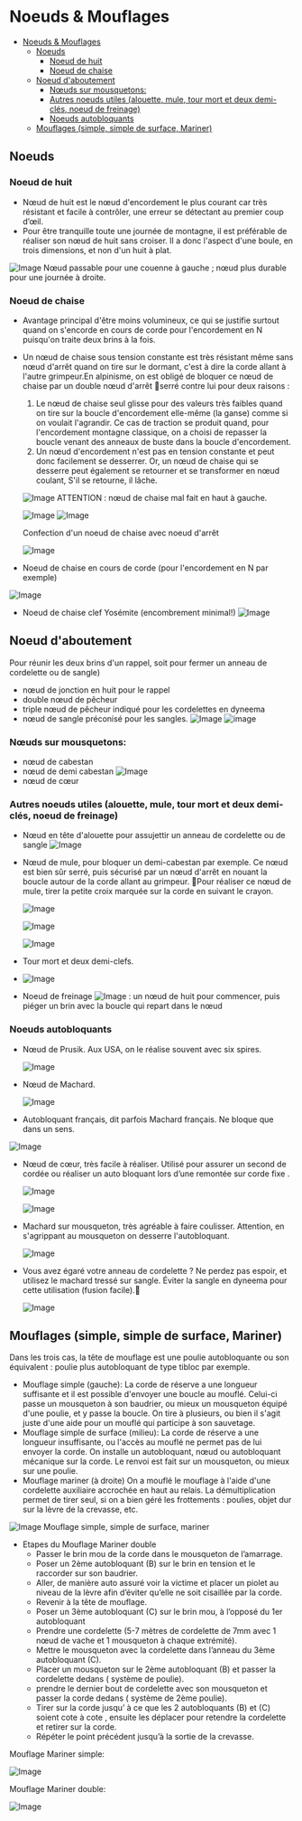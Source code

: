 # Noeuds & Mouflages

- [Noeuds & Mouflages](#noeuds--mouflages)
  - [Noeuds](#noeuds)
    - [Noeud de huit](#noeud-de-huit)
    - [Noeud de chaise](#noeud-de-chaise)
  - [Noeud d'aboutement](#noeud-daboutement)
    - [Nœuds sur mousquetons:](#n%C5%93uds-sur-mousquetons)
    - [Autres noeuds utiles (alouette, mule, tour mort et deux demi-clés, noeud de freinage)](#autres-noeuds-utiles-alouette-mule-tour-mort-et-deux-demi-cl%C3%A9s-noeud-de-freinage)
    - [Noeuds autobloquants](#noeuds-autobloquants)
  - [Mouflages (simple, simple de surface, Mariner)](#mouflages-simple-simple-de-surface-mariner)

## Noeuds

### Noeud de huit

* Nœud de huit est le nœud d'encordement le plus courant car très résistant et facile à contrôler, une erreur se détectant au premier coup d’œil.
* Pour être tranquille toute une journée de montagne, il est préférable de réaliser son nœud de huit sans croiser. Il a donc l'aspect d'une boule, en
trois dimensions, et non d'un huit à plat.

![Image](img/noeuxhuit.png?raw=true)
Nœud passable pour une couenne à gauche ; nœud plus durable pour une journée à droite.

### Noeud de chaise
    
* Avantage principal d'être moins volumineux, ce qui se justifie surtout quand on s'encorde en cours de corde pour l'encordement en N puisqu'on traite deux brins à la fois.
* Un nœud de chaise sous tension constante est très résistant même sans nœud d'arrêt quand on tire sur le dormant, c'est à dire la corde allant à l'autre grimpeur.En alpinisme, on est obligé de bloquer ce nœud de chaise par un double nœud d'arrêt serré contre lui pour deux raisons :
    1. Le nœud de chaise seul glisse pour des valeurs très faibles quand on tire sur la boucle d'encordement elle-même (la ganse) comme si on voulait l'agrandir. Ce cas de traction se produit quand, pour l'encordement montagne classique, on a choisi de repasser la boucle venant des anneaux de buste dans la boucle d'encordement.
    2. Un nœud d'encordement n'est pas en tension constante et peut donc facilement se desserrer. Or, un nœud de chaise qui se desserre peut également se retourner et se transformer en nœud coulant, S'il se retourne, il lâche.

    ![Image](img/noeudchaise.png?raw=true)
    ATTENTION : nœud de chaise mal fait en haut à gauche.

    ![Image](img/noeudhuit.png?raw=true)
    ![Image](img/chaise.png?raw=true)

    Confection d'un noeud de chaise avec noeud d'arrêt
    
    ![Image](https://proxy.duckduckgo.com/iu/?u=http%3A%2F%2Flezardevillemandeur.org%2Fwp-content%2Fuploads%2Fnoeud-de-chaise.jpg&f=1)

* Noeud de chaise en cours de corde (pour l'encordement en N par exemple)
  
![Image](img/chaiseN.png?raw=true)

* Noeud de chaise clef Yosémite (encombrement minimal!)
![Image](img/noeudyosemite.png?raw=true)

## Noeud d'aboutement 

Pour réunir les deux brins d'un rappel, soit pour fermer un anneau de cordelette ou de sangle)
* nœud de jonction en huit pour le rappel
* double nœud de pêcheur
* triple nœud de pêcheur indiqué pour les cordelettes en dyneema
* nœud de sangle préconisé pour les sangles.
  ![Image](img/rabouttement.png?raw=true)
  ![image](img/doublepecheur.png?raw=true)
  
### Nœuds sur mousquetons:
* nœud de cabestan
* nœud de demi cabestan
![Image](img/cabestan.png?raw=true)
* nœud de cœur

### Autres noeuds utiles (alouette, mule, tour mort et deux demi-clés, noeud de freinage)

* Nœud en tête d'alouette pour assujettir un anneau de cordelette ou de sangle
  ![Image](img/tetealouette.png?raw=true)
  
* Nœud de mule, pour bloquer un demi-cabestan par exemple. Ce nœud est bien sûr serré, puis sécurisé par un nœud d'arrêt en nouant la boucle autour de la corde allant au grimpeur. Pour réaliser ce nœud de mule, tirer la petite croix marquée sur la corde en suivant le crayon.
  
  ![Image](img/noeudcoeur.png?raw=true)

  ![Image](img/noeudcoeur2.png?raw=true)

  ![Image](img/noeudmuleconfection.png?raw=true)
  
* Tour mort et deux demi-clefs. 
* 
  ![Image](img/tourmort.png?raw=true)

* Noeud de freinage
![Image](img/noeudfreinage.png?raw=true) : un nœud de huit pour commencer, puis piéger un brin avec la boucle qui repart dans le nœud

### Noeuds autobloquants

* Nœud de Prusik. Aux USA, on le réalise souvent avec six spires.

  ![Image](img/prussike.png)

* Nœud de Machard.

  ![Image](img/machard.png)

* Autobloquant français, dit parfois Machard français. Ne bloque que dans un sens.

![Image](img/machardfrancais.png)

* Nœud de cœur, très facile à réaliser. Utilisé pour assurer un second de cordée ou réaliser un auto
bloquant lors d’une remontée sur corde fixe .

  ![Image](img/coeur.png)

  ![Image](img/noeudcoeurrealisation.png)

* Machard sur mousqueton, très agréable à faire coulisser. Attention, en s'agrippant au mousqueton on desserre l'autobloquant.

  ![Image](img/machardmousqueton.png)

* Vous avez égaré votre anneau de cordelette ? Ne perdez pas espoir, et utilisez le machard tressé sur sangle. Éviter la sangle en dyneema pour cette utilisation (fusion facile).

  ![Image](img/machardsangle.png)

## Mouflages (simple, simple de surface, Mariner)

Dans les trois cas, la tête de mouflage est une poulie autobloquante ou son équivalent : poulie plus autobloquant de type tibloc par exemple.
* Mouflage simple (gauche): La corde de réserve a une longueur suffisante et il est possible d'envoyer une boucle au mouflé. Celui-ci passe un mousqueton à son baudrier, ou mieux un mousqueton équipé d'une poulie, et y passe la boucle. On tire à plusieurs, ou bien il s'agit juste d'une aide pour un mouflé qui participe à son sauvetage.
* Mouflage simple de surface (milieu): La corde de réserve a une longueur insuffisante, ou l'accès au mouflé ne permet pas de lui envoyer la corde. On installe un autobloquant, nœud ou autobloquant mécanique sur la corde. Le renvoi est fait sur un mousqueton, ou mieux sur une poulie.
* Mouflage mariner (à droite) On a mouflé le mouflage à l'aide d'une cordelette auxiliaire accrochée en haut au relais. La démultiplication permet de tirer seul, si on a bien géré les frottements : poulies, objet dur sur la lèvre de la crevasse, etc.

![Image](img/mouflage.png?raw=true)
Mouflage simple, simple de surface, mariner

* Etapes du Mouflage Mariner double
  * Passer le brin mou de la corde dans le mousqueton de l’amarrage.
  * Poser un 2ème autobloquant (B) sur le brin en tension et le raccorder sur son baudrier.
  * Aller, de manière auto assuré voir la victime et placer un piolet au niveau de la lèvre afin d’éviter qu’elle ne soit cisaillée par la corde.
  * Revenir à la tête de mouflage.
  * Poser un 3ème autobloquant (C) sur le brin mou, à l’opposé du 1er autobloquant
  * Prendre une cordelette (5-7 mètres de cordelette de 7mm avec 1 nœud de vache et 1 mousqueton à chaque extrémité).
  * Mettre le mousqueton avec la cordelette dans l’anneau du 3ème autobloquant (C).
  * Placer un mousqueton sur le 2ème autobloquant (B) et passer la cordelette dedans ( système de poulie).
  * prendre le dernier bout de cordelette avec son mousqueton et passer la corde dedans ( système de 2ème poulie).
  * Tirer sur la corde jusqu’ à ce que les 2 autobloquants (B) et (C) soient cote à cote , ensuite les déplacer pour retendre la cordelette et retirer sur la corde.
  * Répéter le point précédent jusqu’à la sortie de la crevasse. 
  
Mouflage Mariner simple:

![Image](img/mouflageMarinersimple.png?raw=true)

Mouflage Mariner double:

![Image](img/mouflagemarinerdouble.png?raw=true)